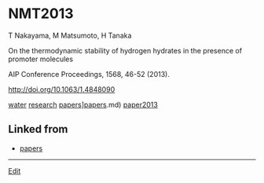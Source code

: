 # NMT2013

T Nakayama, M Matsumoto, H Tanaka

On the thermodynamic stability of hydrogen hydrates in the presence of promoter molecules

AIP Conference Proceedings, 1568, 46-52 (2013).

http://doi.org/10.1063/1.4848090



[water](water.md) [research](research.md) [papers](papers.md)][papers](papers.md).md) [paper2013](paper2013.md)



## Linked from

* [papers](papers.md)


----
[Edit](https://github.com/vitroid/vitroid.github.io/edit/master/MD/NMT2013.md)
